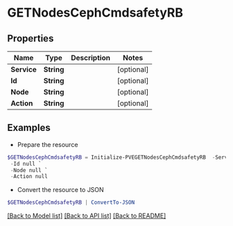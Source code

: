 # GETNodesCephCmdsafetyRB
## Properties

Name | Type | Description | Notes
------------ | ------------- | ------------- | -------------
**Service** | **String** |  | [optional] 
**Id** | **String** |  | [optional] 
**Node** | **String** |  | [optional] 
**Action** | **String** |  | [optional] 

## Examples

- Prepare the resource
```powershell
$GETNodesCephCmdsafetyRB = Initialize-PVEGETNodesCephCmdsafetyRB  -Service null `
 -Id null `
 -Node null `
 -Action null
```

- Convert the resource to JSON
```powershell
$GETNodesCephCmdsafetyRB | ConvertTo-JSON
```

[[Back to Model list]](../README.md#documentation-for-models) [[Back to API list]](../README.md#documentation-for-api-endpoints) [[Back to README]](../README.md)

